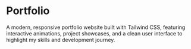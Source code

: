 # Portfolio
A modern, responsive portfolio website built with Tailwind CSS, featuring interactive animations, project showcases, and a clean user interface to highlight my skills and development journey.
